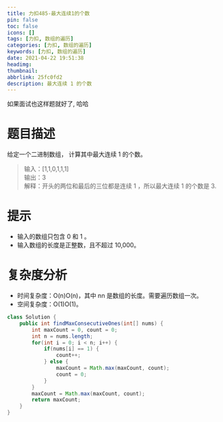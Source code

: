 ```yaml
---
title: 力扣485-最大连续1的个数
pin: false
toc: false
icons: []
tags: [力扣, 数组的遍历]
categories: [力扣, 数组的遍历]
keywords: [力扣, 数组的遍历]
date: 2021-04-22 19:51:38
headimg: 
thumbnail: 
abbrlink: 25fc0fd2
description: 最大连续 1 的个数
---
```


如果面试也这样题就好了, 哈哈

# 题目描述
给定一个二进制数组， 计算其中最大连续 1 的个数。

>输入：[1,1,0,1,1,1]     
输出：3       
解释：开头的两位和最后的三位都是连续 1 ，所以最大连续 1 的个数是 3.     

# 提示

- 输入的数组只包含 0 和 1 。
- 输入数组的长度是正整数，且不超过 10,000。

# 复杂度分析

- 时间复杂度：O(n)O(n)，其中 nn 是数组的长度。需要遍历数组一次。
- 空间复杂度：O(1)O(1)。


```java
class Solution {
    public int findMaxConsecutiveOnes(int[] nums) {
        int maxCount = 0, count = 0;
        int n = nums.length;
        for(int i = 0; i < n; i++) {
            if(nums[i] == 1) {
                count++;
            } else {
                maxCount = Math.max(maxCount, count);
                count = 0;
            }
        }
        maxCount = Math.max(maxCount, count);
        return maxCount;
    }
}
```

